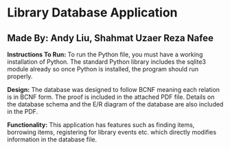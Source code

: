 # Library Database Application
## Made By: Andy Liu, Shahmat Uzaer Reza Nafee

**Instructions To Run:** 
To run the Python file, you must have a working installation of Python. The standard Python library includes the sqlite3 module already so once Python is installed, the program should run properly.

**Design:**
The database was designed to follow BCNF meaning each relation is in BCNF form. The proof is included in the attached PDF file. Details on the database schema and the E/R diagram of the database are also included in the PDF.

**Functionality:**
This application has features such as finding items, borrowing items, registering for library events etc. which directly modifies information in the database file.
